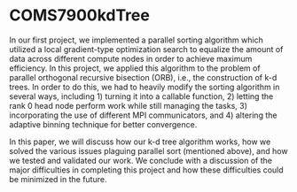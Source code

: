 # COMS7900kdTree

In our first project, we implemented a parallel sorting algorithm which utilized a local gradient-type optimization search to equalize the amount of data across different compute nodes in order to achieve maximum efficiency. In this project, we applied this algorithm to the problem of parallel orthogonal recursive bisection (ORB), i.e., the construction of k-d trees. In order to do this, we had to heavily modify the sorting algorithm in several ways, including 1) turning it into a callable function, 2) letting the rank 0 head node perform work while still managing the tasks, 3) incorporating the use of different MPI communicators, and 4) altering the adaptive binning technique for better convergence.

In this paper, we will discuss how our k-d tree algorithm works, how we solved the various issues plaguing parallel sort (mentioned above), and how we tested and validated our work. We conclude with a discussion of the major difficulties in completing this project and how these difficulties could be minimized in the future.


